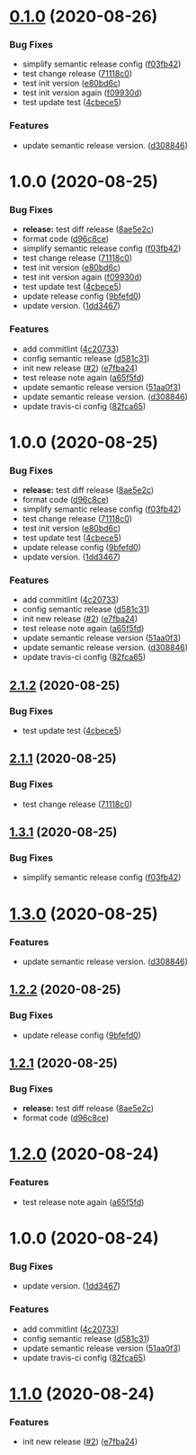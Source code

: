 # [0.1.0](https://github.com/LinLzis/sls-yml-validator/compare/v0.0.3...v0.1.0) (2020-08-26)


### Bug Fixes

* simplify semantic release config ([f03fb42](https://github.com/LinLzis/sls-yml-validator/commit/f03fb42970c8957c42837a3e4f56e3f87d4b084c))
* test change release ([71118c0](https://github.com/LinLzis/sls-yml-validator/commit/71118c04699ca578a8a56e461d1dfe90458ae499))
* test init version ([e80bd6c](https://github.com/LinLzis/sls-yml-validator/commit/e80bd6ca6cdca458b79a33e55770ffbfa8a917eb))
* test init version again ([f09930d](https://github.com/LinLzis/sls-yml-validator/commit/f09930d5bc8ab4ae334009c4d170a9acd5c95a7f))
* test update test ([4cbece5](https://github.com/LinLzis/sls-yml-validator/commit/4cbece52490e57278d47498ac594255b234be363))


### Features

* update semantic release version. ([d308846](https://github.com/LinLzis/sls-yml-validator/commit/d30884638bb25ee67ca1c04af7474f7dc48ac1a0))

# 1.0.0 (2020-08-25)


### Bug Fixes

* **release:** test diff release ([8ae5e2c](https://github.com/LinLzis/sls-yml-validator/commit/8ae5e2c99f67395ab969513942f927e624c7f47a))
* format code ([d96c8ce](https://github.com/LinLzis/sls-yml-validator/commit/d96c8ce69d06ab3bfa88982d8201dcf2e1c5b9cc))
* simplify semantic release config ([f03fb42](https://github.com/LinLzis/sls-yml-validator/commit/f03fb42970c8957c42837a3e4f56e3f87d4b084c))
* test change release ([71118c0](https://github.com/LinLzis/sls-yml-validator/commit/71118c04699ca578a8a56e461d1dfe90458ae499))
* test init version ([e80bd6c](https://github.com/LinLzis/sls-yml-validator/commit/e80bd6ca6cdca458b79a33e55770ffbfa8a917eb))
* test init version again ([f09930d](https://github.com/LinLzis/sls-yml-validator/commit/f09930d5bc8ab4ae334009c4d170a9acd5c95a7f))
* test update test ([4cbece5](https://github.com/LinLzis/sls-yml-validator/commit/4cbece52490e57278d47498ac594255b234be363))
* update release config ([9bfefd0](https://github.com/LinLzis/sls-yml-validator/commit/9bfefd021905cb5e1ff967528b98908661f08749))
* update version. ([1dd3467](https://github.com/LinLzis/sls-yml-validator/commit/1dd3467dc01ca27f2ce491dcd9bbc9236b54bdd4))


### Features

* add commitlint ([4c20733](https://github.com/LinLzis/sls-yml-validator/commit/4c2073323a70c06f36ebb4cb5f07a4f5d621fd59))
* config semantic release ([d581c31](https://github.com/LinLzis/sls-yml-validator/commit/d581c31819f7b504bb1c9d3d14de5da3e24b015d))
* init new release ([#2](https://github.com/LinLzis/sls-yml-validator/issues/2)) ([e7fba24](https://github.com/LinLzis/sls-yml-validator/commit/e7fba244714fb81f5b31993c93d467ced2079034))
* test release note again ([a65f5fd](https://github.com/LinLzis/sls-yml-validator/commit/a65f5fdf6f92c73ef9d1fe33afe0022bf31d5bb4))
* update semantic release version ([51aa0f3](https://github.com/LinLzis/sls-yml-validator/commit/51aa0f31721d97817850d4788f877bfa3315b43d))
* update semantic release version. ([d308846](https://github.com/LinLzis/sls-yml-validator/commit/d30884638bb25ee67ca1c04af7474f7dc48ac1a0))
* update travis-ci config ([82fca65](https://github.com/LinLzis/sls-yml-validator/commit/82fca65121e306f9dfe22fcb4403b474ab6508d6))

# 1.0.0 (2020-08-25)


### Bug Fixes

* **release:** test diff release ([8ae5e2c](https://github.com/LinLzis/sls-yml-validator/commit/8ae5e2c99f67395ab969513942f927e624c7f47a))
* format code ([d96c8ce](https://github.com/LinLzis/sls-yml-validator/commit/d96c8ce69d06ab3bfa88982d8201dcf2e1c5b9cc))
* simplify semantic release config ([f03fb42](https://github.com/LinLzis/sls-yml-validator/commit/f03fb42970c8957c42837a3e4f56e3f87d4b084c))
* test change release ([71118c0](https://github.com/LinLzis/sls-yml-validator/commit/71118c04699ca578a8a56e461d1dfe90458ae499))
* test init version ([e80bd6c](https://github.com/LinLzis/sls-yml-validator/commit/e80bd6ca6cdca458b79a33e55770ffbfa8a917eb))
* test update test ([4cbece5](https://github.com/LinLzis/sls-yml-validator/commit/4cbece52490e57278d47498ac594255b234be363))
* update release config ([9bfefd0](https://github.com/LinLzis/sls-yml-validator/commit/9bfefd021905cb5e1ff967528b98908661f08749))
* update version. ([1dd3467](https://github.com/LinLzis/sls-yml-validator/commit/1dd3467dc01ca27f2ce491dcd9bbc9236b54bdd4))


### Features

* add commitlint ([4c20733](https://github.com/LinLzis/sls-yml-validator/commit/4c2073323a70c06f36ebb4cb5f07a4f5d621fd59))
* config semantic release ([d581c31](https://github.com/LinLzis/sls-yml-validator/commit/d581c31819f7b504bb1c9d3d14de5da3e24b015d))
* init new release ([#2](https://github.com/LinLzis/sls-yml-validator/issues/2)) ([e7fba24](https://github.com/LinLzis/sls-yml-validator/commit/e7fba244714fb81f5b31993c93d467ced2079034))
* test release note again ([a65f5fd](https://github.com/LinLzis/sls-yml-validator/commit/a65f5fdf6f92c73ef9d1fe33afe0022bf31d5bb4))
* update semantic release version ([51aa0f3](https://github.com/LinLzis/sls-yml-validator/commit/51aa0f31721d97817850d4788f877bfa3315b43d))
* update semantic release version. ([d308846](https://github.com/LinLzis/sls-yml-validator/commit/d30884638bb25ee67ca1c04af7474f7dc48ac1a0))
* update travis-ci config ([82fca65](https://github.com/LinLzis/sls-yml-validator/commit/82fca65121e306f9dfe22fcb4403b474ab6508d6))

## [2.1.2](https://github.com/LinLzis/sls-yml-validator/compare/v2.1.1...v2.1.2) (2020-08-25)


### Bug Fixes

* test update test ([4cbece5](https://github.com/LinLzis/sls-yml-validator/commit/4cbece52490e57278d47498ac594255b234be363))

## [2.1.1](https://github.com/LinLzis/sls-yml-validator/compare/v2.1.0...v2.1.1) (2020-08-25)


### Bug Fixes

* test change release ([71118c0](https://github.com/LinLzis/sls-yml-validator/commit/71118c04699ca578a8a56e461d1dfe90458ae499))

## [1.3.1](https://github.com/LinLzis/sls-yml-validator/compare/v1.3.0...v1.3.1) (2020-08-25)


### Bug Fixes

* simplify semantic release config ([f03fb42](https://github.com/LinLzis/sls-yml-validator/commit/f03fb42970c8957c42837a3e4f56e3f87d4b084c))

# [1.3.0](https://github.com/LinLzis/sls-yml-validator/compare/v1.2.2...v1.3.0) (2020-08-25)


### Features

* update semantic release version. ([d308846](https://github.com/LinLzis/sls-yml-validator/commit/d30884638bb25ee67ca1c04af7474f7dc48ac1a0))

## [1.2.2](https://github.com/LinLzis/sls-yml-validator/compare/v1.2.1...v1.2.2) (2020-08-25)


### Bug Fixes

* update release config ([9bfefd0](https://github.com/LinLzis/sls-yml-validator/commit/9bfefd021905cb5e1ff967528b98908661f08749))

## [1.2.1](https://github.com/LinLzis/sls-yml-validator/compare/v1.2.0...v1.2.1) (2020-08-25)


### Bug Fixes

* **release:** test diff release ([8ae5e2c](https://github.com/LinLzis/sls-yml-validator/commit/8ae5e2c99f67395ab969513942f927e624c7f47a))
* format code ([d96c8ce](https://github.com/LinLzis/sls-yml-validator/commit/d96c8ce69d06ab3bfa88982d8201dcf2e1c5b9cc))

# [1.2.0](https://github.com/LinLzis/sls-yml-validator/compare/v1.1.0...v1.2.0) (2020-08-24)


### Features

* test release note again ([a65f5fd](https://github.com/LinLzis/sls-yml-validator/commit/a65f5fdf6f92c73ef9d1fe33afe0022bf31d5bb4))

# 1.0.0 (2020-08-24)

### Bug Fixes

* update version. ([1dd3467](https://github.com/LinLzis/sls-yml-validator/commit/1dd3467dc01ca27f2ce491dcd9bbc9236b54bdd4))


### Features

* add commitlint ([4c20733](https://github.com/LinLzis/sls-yml-validator/commit/4c2073323a70c06f36ebb4cb5f07a4f5d621fd59))
* config semantic release ([d581c31](https://github.com/LinLzis/sls-yml-validator/commit/d581c31819f7b504bb1c9d3d14de5da3e24b015d))
* update semantic release version ([51aa0f3](https://github.com/LinLzis/sls-yml-validator/commit/51aa0f31721d97817850d4788f877bfa3315b43d))
* update travis-ci config ([82fca65](https://github.com/LinLzis/sls-yml-validator/commit/82fca65121e306f9dfe22fcb4403b474ab6508d6))


# [1.1.0](https://github.com/LinLzis/sls-yml-validator/compare/v1.0.0...v1.1.0) (2020-08-24)


### Features

* init new release ([#2](https://github.com/LinLzis/sls-yml-validator/issues/2)) ([e7fba24](https://github.com/LinLzis/sls-yml-validator/commit/e7fba244714fb81f5b31993c93d467ced2079034))
